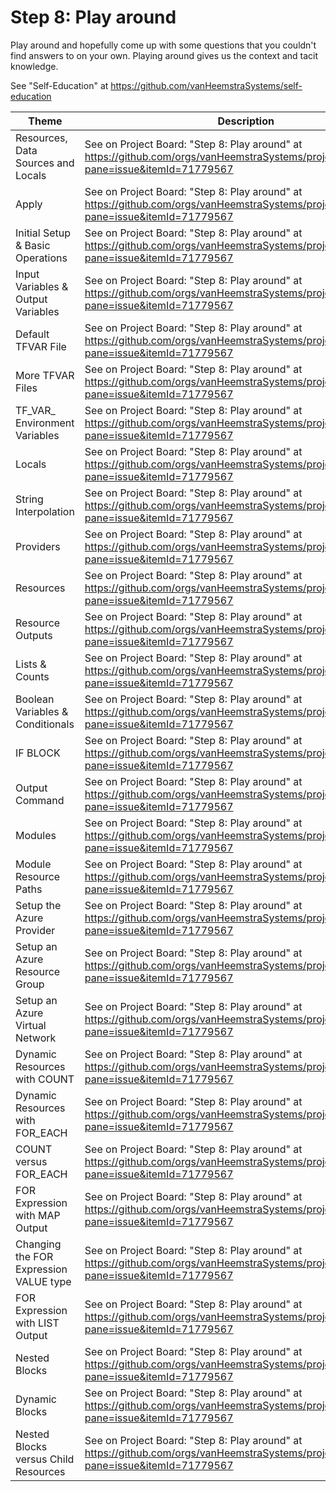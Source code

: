 # Step 8: Play around

Play around and hopefully come up with some questions that you couldn't find answers to on your own. Playing around gives us the context and tacit knowledge.

See "Self-Education" at https://github.com/vanHeemstraSystems/self-education

| Theme | Description |
| -- | -- |
| Resources, Data Sources and Locals | See on Project Board: "Step 8: Play around" at https://github.com/orgs/vanHeemstraSystems/projects/38/views/1?pane=issue&itemId=71779567 |
| Apply | See on Project Board: "Step 8: Play around" at https://github.com/orgs/vanHeemstraSystems/projects/38/views/1?pane=issue&itemId=71779567 |
| Initial Setup & Basic Operations | See on Project Board: "Step 8: Play around" at https://github.com/orgs/vanHeemstraSystems/projects/38/views/1?pane=issue&itemId=71779567 |
| Input Variables & Output Variables | See on Project Board: "Step 8: Play around" at https://github.com/orgs/vanHeemstraSystems/projects/38/views/1?pane=issue&itemId=71779567 |
| Default TFVAR File | See on Project Board: "Step 8: Play around" at https://github.com/orgs/vanHeemstraSystems/projects/38/views/1?pane=issue&itemId=71779567 |
| More TFVAR Files | See on Project Board: "Step 8: Play around" at https://github.com/orgs/vanHeemstraSystems/projects/38/views/1?pane=issue&itemId=71779567 |
| TF_VAR_ Environment Variables | See on Project Board: "Step 8: Play around" at https://github.com/orgs/vanHeemstraSystems/projects/38/views/1?pane=issue&itemId=71779567 |
| Locals | See on Project Board: "Step 8: Play around" at https://github.com/orgs/vanHeemstraSystems/projects/38/views/1?pane=issue&itemId=71779567 |
| String Interpolation | See on Project Board: "Step 8: Play around" at https://github.com/orgs/vanHeemstraSystems/projects/38/views/1?pane=issue&itemId=71779567 |
| Providers | See on Project Board: "Step 8: Play around" at https://github.com/orgs/vanHeemstraSystems/projects/38/views/1?pane=issue&itemId=71779567 |
| Resources | See on Project Board: "Step 8: Play around" at https://github.com/orgs/vanHeemstraSystems/projects/38/views/1?pane=issue&itemId=71779567 |
| Resource Outputs | See on Project Board: "Step 8: Play around" at https://github.com/orgs/vanHeemstraSystems/projects/38/views/1?pane=issue&itemId=71779567 |
| Lists & Counts | See on Project Board: "Step 8: Play around" at https://github.com/orgs/vanHeemstraSystems/projects/38/views/1?pane=issue&itemId=71779567 |
| Boolean Variables & Conditionals | See on Project Board: "Step 8: Play around" at https://github.com/orgs/vanHeemstraSystems/projects/38/views/1?pane=issue&itemId=71779567 |
| IF BLOCK | See on Project Board: "Step 8: Play around" at https://github.com/orgs/vanHeemstraSystems/projects/38/views/1?pane=issue&itemId=71779567 |
| Output Command | See on Project Board: "Step 8: Play around" at https://github.com/orgs/vanHeemstraSystems/projects/38/views/1?pane=issue&itemId=71779567 |
| Modules | See on Project Board: "Step 8: Play around" at https://github.com/orgs/vanHeemstraSystems/projects/38/views/1?pane=issue&itemId=71779567 |
| Module Resource Paths | See on Project Board: "Step 8: Play around" at https://github.com/orgs/vanHeemstraSystems/projects/38/views/1?pane=issue&itemId=71779567 |
| Setup the Azure Provider | See on Project Board: "Step 8: Play around" at https://github.com/orgs/vanHeemstraSystems/projects/38/views/1?pane=issue&itemId=71779567 |
| Setup an Azure Resource Group | See on Project Board: "Step 8: Play around" at https://github.com/orgs/vanHeemstraSystems/projects/38/views/1?pane=issue&itemId=71779567 |
| Setup an Azure Virtual Network | See on Project Board: "Step 8: Play around" at https://github.com/orgs/vanHeemstraSystems/projects/38/views/1?pane=issue&itemId=71779567 |
| Dynamic Resources with COUNT | See on Project Board: "Step 8: Play around" at https://github.com/orgs/vanHeemstraSystems/projects/38/views/1?pane=issue&itemId=71779567 |
| Dynamic Resources with FOR_EACH | See on Project Board: "Step 8: Play around" at https://github.com/orgs/vanHeemstraSystems/projects/38/views/1?pane=issue&itemId=71779567 |
| COUNT versus FOR_EACH | See on Project Board: "Step 8: Play around" at https://github.com/orgs/vanHeemstraSystems/projects/38/views/1?pane=issue&itemId=71779567 |
| FOR Expression with MAP Output | See on Project Board: "Step 8: Play around" at https://github.com/orgs/vanHeemstraSystems/projects/38/views/1?pane=issue&itemId=71779567 |
| Changing the FOR Expression VALUE type | See on Project Board: "Step 8: Play around" at https://github.com/orgs/vanHeemstraSystems/projects/38/views/1?pane=issue&itemId=71779567 |
| FOR Expression with LIST Output | See on Project Board: "Step 8: Play around" at https://github.com/orgs/vanHeemstraSystems/projects/38/views/1?pane=issue&itemId=71779567 |
| Nested Blocks | See on Project Board: "Step 8: Play around" at https://github.com/orgs/vanHeemstraSystems/projects/38/views/1?pane=issue&itemId=71779567 |
| Dynamic Blocks | See on Project Board: "Step 8: Play around" at https://github.com/orgs/vanHeemstraSystems/projects/38/views/1?pane=issue&itemId=71779567 |
| Nested Blocks versus Child Resources | See on Project Board: "Step 8: Play around" at https://github.com/orgs/vanHeemstraSystems/projects/38/views/1?pane=issue&itemId=71779567 |
